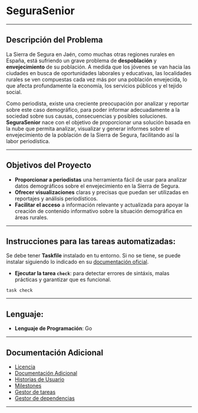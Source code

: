 # SeguraSenior

---

## Descripción del Problema

La Sierra de Segura en Jaén, como muchas otras regiones rurales en España, está sufriendo un grave problema de **despoblación** y **envejecimiento** de su población. A medida que los jóvenes se van hacia las ciudades en busca de oportunidades laborales y educativas, las localidades rurales se ven compuestas cada vez más por una población envejecida, lo que afecta profundamente la economía, los servicios públicos y el tejido social.

Como periodista, existe una creciente preocupación por analizar y reportar sobre este caso demográfico, para poder informar adecuadamente a la sociedad sobre sus causas, consecuencias y posibles soluciones. **SeguraSenior** nace con el objetivo de proporcionar una solución basada en la nube que permita analizar, visualizar y generar informes sobre el envejecimiento de la población de la Sierra de Segura, facilitando así la labor periodística.

---

## Objetivos del Proyecto

- **Proporcionar a periodistas** una herramienta fácil de usar para analizar datos demográficos sobre el envejecimiento en la Sierra de Segura.
- **Ofrecer visualizaciones** claras y precisas que puedan ser utilizadas en reportajes y análisis periodísticos.
- **Facilitar el acceso** a información relevante y actualizada para apoyar la creación de contenido informativo sobre la situación demográfica en áreas rurales.

---

## Instrucciones para las tareas automatizadas:

Se debe tener **Taskfile** instalado en tu entorno. Si no se tiene, se puede instalar siguiendo lo indicado en su [documentación oficial](https://taskfile.dev/installation).

* **Ejecutar la tarea `check`**: para detectar errores de sintáxis, malas prácticas y garantizar que es funcional.

```console
task check
```
  
---

## Lenguaje:

- **Lenguaje de Programación**: Go

---

## Documentación Adicional

- [Licencia](./LICENSE)
- [Documentación Adicional](./documentacion_adicional)
- [Historias de Usuario](./docs/historias.md)
- [Milestones](./docs/milestones.md)
- [Gestor de tareas](./docs/gestor_tareas.md)
- [Gestor de dependencias](./docs/gestor_dependencias.md)

---

